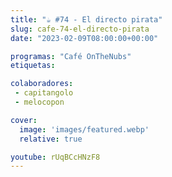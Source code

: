 ```yaml
---
title: "☕️ #74 - El directo pirata"
slug: cafe-74-el-directo-pirata
date: "2023-02-09T08:00:00+00:00"

programas: "Café OnTheNubs"
etiquetas:

colaboradores:
 - capitangolo
 - melocopon

cover:
  image: 'images/featured.webp'
  relative: true

youtube: rUqBCcHNzF8
---
```


